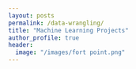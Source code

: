 ```yaml
---
layout: posts
permalink: /data-wrangling/
title: "Machine Learning Projects"
author_profile: true
header:
  image: "/images/fort point.png"
---
```

